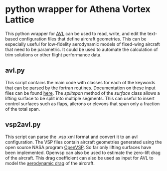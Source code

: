 # python wrapper for Athena Vortex Lattice

This python wrapper for [AVL](https://web.mit.edu/drela/Public/web/avl/) can be used to read, write, and edit the text-based configuration files that define aircraft geometries. This can be especially useful for low-fidelity aerodynamic models of fixed-wing aircraft that need to be parametric. It could be used to automate the calculation of trim solutions or other flight performance data.

## avl.py

This script contains the main code with classes for each of the keywords that can be parsed by the fortran routines. Documentation on these input files can be found [here](https://web.mit.edu/drela/Public/web/avl/avl_doc.txt). The _splitspan_ method of the _surface_ class allows a lifting surface to be split into multiple segments. This can useful to insert control surfaces such as flaps, ailerons or elevons that span only a fraction of the total span.

## vsp2avl.py

This script can parse the .vsp xml format and convert it to an avl configuration. The VSP files contain aircraft geometries generated using the open source NASA program [OpenVSP](https://openvsp.org/). So far only lifting surfaces have been implemented. Openvsp can also be used to estimate the zero-lift drag of the aircraft. This drag coefficient can also be used as input for AVL to model the [aerodynamic drag](https://wright.grc.nasa.gov/airplane/drageq.html) of the aircraft.
